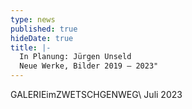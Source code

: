 ```yaml
---
type: news
published: true
hideDate: true
title: |-
  In Planung: Jürgen Unseld  
  Neue Werke, Bilder 2019 – 2023"
---
```


GALERIEimZWETSCHGENWEG\\
Juli 2023